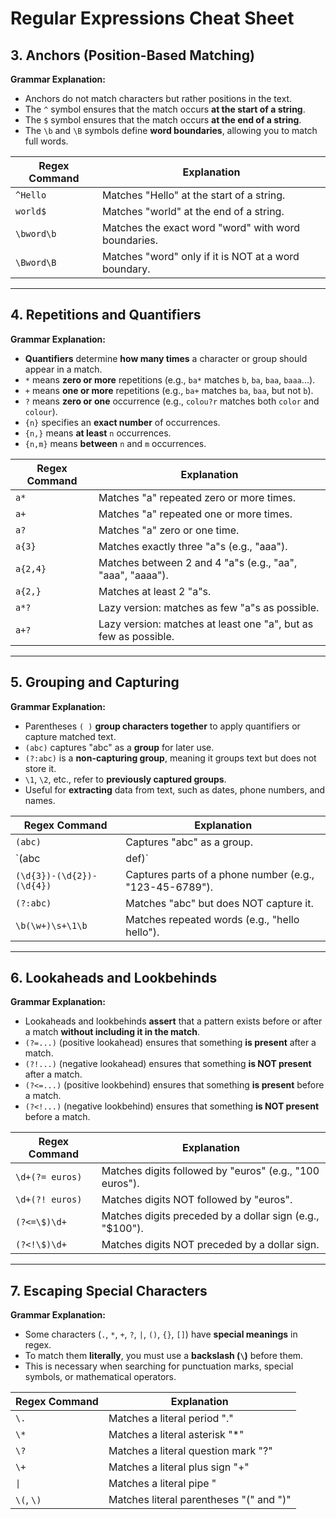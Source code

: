# Regular Expressions Cheat Sheet

## 3. Anchors (Position-Based Matching)
**Grammar Explanation:**
- Anchors do not match characters but rather positions in the text.
- The `^` symbol ensures that the match occurs **at the start of a string**.
- The `$` symbol ensures that the match occurs **at the end of a string**.
- The `\b` and `\B` symbols define **word boundaries**, allowing you to match full words.

| Regex Command  | Explanation |
|---------------|-------------|
| `^Hello`      | Matches "Hello" at the start of a string. |
| `world$`      | Matches "world" at the end of a string. |
| `\bword\b`    | Matches the exact word "word" with word boundaries. |
| `\Bword\B`    | Matches "word" only if it is NOT at a word boundary. |

---

## 4. Repetitions and Quantifiers
**Grammar Explanation:**
- **Quantifiers** determine **how many times** a character or group should appear in a match.
- `*` means **zero or more** repetitions (e.g., `ba*` matches `b`, `ba`, `baa`, `baaa`...).
- `+` means **one or more** repetitions (e.g., `ba+` matches `ba`, `baa`, but not `b`).
- `?` means **zero or one** occurrence (e.g., `colou?r` matches both `color` and `colour`).
- `{n}` specifies an **exact number** of occurrences.
- `{n,}` means **at least** `n` occurrences.
- `{n,m}` means **between** `n` and `m` occurrences.

| Regex Command | Explanation |
|--------------|-------------|
| `a*`         | Matches "a" repeated zero or more times. |
| `a+`         | Matches "a" repeated one or more times. |
| `a?`         | Matches "a" zero or one time. |
| `a{3}`       | Matches exactly three "a"s (e.g., "aaa"). |
| `a{2,4}`     | Matches between 2 and 4 "a"s (e.g., "aa", "aaa", "aaaa"). |
| `a{2,}`      | Matches at least 2 "a"s. |
| `a*?`        | Lazy version: matches as few "a"s as possible. |
| `a+?`        | Lazy version: matches at least one "a", but as few as possible. |

---

## 5. Grouping and Capturing
**Grammar Explanation:**
- Parentheses `( )` **group characters together** to apply quantifiers or capture matched text.
- `(abc)` captures "abc" as a **group** for later use.
- `(?:abc)` is a **non-capturing group**, meaning it groups text but does not store it.
- `\1`, `\2`, etc., refer to **previously captured groups**.
- Useful for **extracting** data from text, such as dates, phone numbers, and names.

| Regex Command  | Explanation |
|---------------|-------------|
| `(abc)`       | Captures "abc" as a group. |
| `(abc|def)`   | Matches either "abc" or "def". |
| `(\d{3})-(\d{2})-(\d{4})` | Captures parts of a phone number (e.g., "123-45-6789"). |
| `(?:abc)`     | Matches "abc" but does NOT capture it. |
| `\b(\w+)\s+\1\b` | Matches repeated words (e.g., "hello hello"). |

---

## 6. Lookaheads and Lookbehinds
**Grammar Explanation:**
- Lookaheads and lookbehinds **assert** that a pattern exists before or after a match **without including it in the match**.
- `(?=...)` (positive lookahead) ensures that something **is present** after a match.
- `(?!...)` (negative lookahead) ensures that something **is NOT present** after a match.
- `(?<=...)` (positive lookbehind) ensures that something **is present** before a match.
- `(?<!...)` (negative lookbehind) ensures that something **is NOT present** before a match.

| Regex Command       | Explanation |
|--------------------|-------------|
| `\d+(?= euros)`   | Matches digits followed by "euros" (e.g., "100 euros"). |
| `\d+(?! euros)`   | Matches digits NOT followed by "euros". |
| `(?<=\$)\d+`      | Matches digits preceded by a dollar sign (e.g., "$100"). |
| `(?<!\$)\d+`      | Matches digits NOT preceded by a dollar sign. |

---

## 7. Escaping Special Characters
**Grammar Explanation:**
- Some characters (`.`, `*`, `+`, `?`, `|`, `()`, `{}`, `[]`) have **special meanings** in regex.
- To match them **literally**, you must use a **backslash (`\`)** before them.
- This is necessary when searching for punctuation marks, special symbols, or mathematical operators.

| Regex Command   | Explanation |
|---------------|-------------|
| `\.`         | Matches a literal period "." |
| `\*`         | Matches a literal asterisk "*" |
| `\?`         | Matches a literal question mark "?" |
| `\+`         | Matches a literal plus sign "+" |
| `\|`         | Matches a literal pipe "|" |
| `\(`, `\)`   | Matches literal parentheses "(" and ")" |
